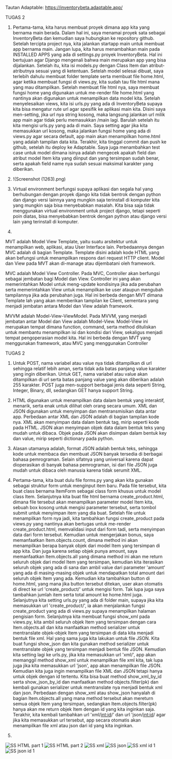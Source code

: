 Tautan Adaptable:
https://inventorybeta.adaptable.app/

TUGAS 2
1. Pertama-tama, kita harus membuat proyek dimana app kita yang bernama main berada. Dalam hal ini, saya menamai proyek sata sebagai InventoryBeta dan kemudian saya hubungkan ke repository github. Setelah tercipta project nya, kita jalankan startapp main untuk membuat app bernama main. Jangan lupa, kita harus menambahkan main pada INSTALLED APPS yang ada di settings.py proyek InventoryBeta. Hal ini bertujuan agar Django mengenali bahwa main merupakan app yang bisa dijalankan. Setelah itu, kita isi models.py dengan Class Item dan atribut-atributnya sesuai yang di ketentuan. Setelah model selesai dibuat, saya terlebih dahulu membuat folder template serta membuat file home.html, agar ketika membuat fungsi di views.py, kita sudah tau file html mana yang mau ditampilkan. Setelah membuat file html nya, saya membuat fungsi home yang digunakan untuk me-render file home.html yang nantinya akan digunakan untuk menampilkan data model kita. Setelah menyelesaikan views, kita isi urls.py yang ada di InventoryBeta supaya kita bisa mengatur rute url agar spesifik ke aplikasi main kita. Disini saya men-setting, jika url nya string kosong, maka langsung jalankan url milik app main agar tidak perlu memasukkan /main lagi. Barulah setelah itu kita mengisi urls.py yang ada di main. Saya setting agar jika kita memasukkan url kosong, maka jalankan fungsi home yang ada di views.py agar secara default, app main akan menampilkan home.html yang adalah tampilan data kita. Terakhir, kita tinggal commit dan push ke github, setelah itu deploy ke Adaptable. Saya juga menambahkan test case untuk model dimana isinya adalah mengecek apakah field dan atribut model Item kita yang diinput dan yang tersimpan sudah benar, serta apakah field name nya sudah sesuai maksimal karakter yang diberikan. 

2. !(Screenshot (1263).png)

3. Virtual environment berfungsi supaya aplikasi dan segala hal yang berhubungan dengan proyek django kita tidak bentrok dengan python dan django versi lainnya yang mungkin saja terinstall di komputer kita yang mungkin saja bisa menyebabkan masalah. Kita bisa saja tidak menggunakan virtual environment untuk project django, tetapi seperti poin diatas, bisa menyebabkan bentrok dengan python atau django versi lain yang terinstall di komputer.

4.
MVT adalah Model View Template, yaitu suatu arsitektur untuk menampilkan web, aplikasi, atau    User Interface lain. Perbedaannya dengan MVC adalah di bagian Template. Template disini adalah kode HTML yang akan befungsi untuk menampilkan respons dari request HTTP client. Model dan View pada MVT akan di-manage atau dijembatani oleh framework.

MVC adalah Model View Controller. Pada MVC, Controller akan berfungsi sebagai jembatan bagi
Model dan View. Controller ini yang akan memerintahkan Model untuk meng-update kondisinya jika ada perubahan serta memerintahkan View untuk menampilkan ke user ataupun mengubah tampilannya jika ada perubahan juga. Hal ini berbeda dengan MVT dimana Template lah yang akan memberikan tampilan ke Client, sementara yang menjadi jembatan antara Model dan View adalah framework.

MVVM adalah Model-View-ViewModel. Pada MVVM, yang menjadi jembatan antar Model dan View adalah Model-View. Model-View ini merupakan tempat dimana function, command, serta method dituliskan untuk membantu menampilkan isi dan kondisi dari View, sekaligus menjadi tempat pengoperasian model kita. Hal ini berbeda dengan MVT yang menggunakan framework, atau MVC yang menggunakan Controller


TUGAS 2
1. Untuk POST, nama variabel atau value nya tidak ditampilkan di url sehingga relatif lebih aman, serta tidak ada batas panjang value karakter yang ingin diberikan. Untuk GET, nama variabel atau value akan ditampilkan di url serta batas panjang value yang akan diberikan adalah 255 karakter. POST juga men-support berbagai jenis data seperti String, Integer, Binary, dll, sedangkan GET hanya support String.

2. HTML digunakan untuk menampilkan data dalam bentuk yang interaktif, menarik, serta enak untuk dilihat oleh orang secara umum. XML dan JSON digunakan untuk menyimpan dan mentransmisikan data antar app. Perbedaan antar XML dan JSON adalah di bagian tampilan kode nya. XML akan menyimpan data dalam bentuk tag, mirip seperti kode pada HTML. JSON akan menyimpan objek data dalam bentuk teks yang mudah untuk dibaca. Objek pada JSON akan disimpan dalam bentuk key dan value, mirip seperti dictionary pada python.

3. Alasan utamanya adalah, format JSON adalah bentuk teks, sehingga kode untuk membaca dan membuat JSON banyak tersedia di berbagai bahasa pemrograman. Selain sifatnya yang universal karena dapat dioperasikan di banyak bahasa pemrograman, isi dari file JSON juga mudah untuk dibaca oleh manusia karena tidak serumit XML. 

4. Pertama-tama, kita buat dulu file forms.py yang akan kita gunakan sebagai struktur form untuk menginput item baru. Pada file tersebut, kita buat class bernama ItemForm sebagai class form khusus untuk model class Item. Selanjutnya kita buat file html bernama create_product.html, dimana file tersebut akan menampilkan parameter model Item kita, sebuah box kosong untuk mengisi parameter tersebut, serta tombol submit untuk menyimpan item yang dia buat. Setelah file untuk menampilkan form nya jadi, kita tambahkan fungsi create_product pada views.py yang nantinya akan bertugas untuk me-render create_product.html, memvalidasi input dari form tadi, serta menyimpan data dari form tersebut. Kemudian untuk mengerjakan bonus,  saya memanfaatkan Item.objects.count, dimana method ini akan menampilkan berapa banyak objek dari model Item yang tersimpan di app kita. Dan juga karena setiap objek punya amount, saya memanfaatkan Item.objects.all yang dimana method ini akan me return seluruh objek dari model Item yang tersimpan, kemudian kita iterasikan seluruh objek yang ada di sana dan ambil value dari parameter 'amount' yang ada di masing-masing objek untuk mendapatkan total amount dari seluruh objek Item yang ada. Kemudian kita tambahkan button di home.html, yang mana jika button tersebut ditekan, user akan otomatis di direct ke url 'create_product/' untuk mengisi form. Tak lupa juga saya tambahkan jumlah item serta total amount ke home.html juga. Selanjutnya kita setting urls.py yang ada di folder main, supaya jika kita memasukkan url 'create_product/', ia akan menjalankan fungsi create_product yang ada di views.py supaya menampilkan halaman pengisian form. Selanjutnya kita membuat fungsi show_xml pada views.py, kita ambil seluruh objek Item yang tersimpan dengan cara Item.objects.all dan kita manfaatkan method serializer untuk mentranslate objek-objek Item yang tersimpan di data kita menjadi bentuk file xml. Hal yang sama juga kita lakukan untuk file JSON. Kita buat fungsi show_json dan kita gunakan method serializer untuk mentranslate objek yang tersimpan menjadi bentuk file JSON. Kemudian kita setting lagi ke urls.py, jika kita memasukkan url 'xml/', app akan memanggil method show_xml untuk menampilkan file xml kita, tak lupa juga jika kita memasukkan url 'json', app akan menampilkan file JSON. Kemudian kita juga ingin menampilkan file XML dan JSON tetapi hanya untuk objek dengan id tertentu. Kita bisa buat method show_xml_by_id serta show_json_by_id dan manfaatkan method objects.filter(pk) dan kembali gunakan serializer untuk mentranslate nya menjadi bentuk xml dan json. Perbedaan dengan show_xml atau show_json hanyalah di bagian Item.objects.all yang mana method tersebut akan mereturn semua objek Item yang tersimpan, sedangkan Item.objects.filter(pk) hanya akan me return objek Item dengan id yang kita inginkan saja. Terakhir, kita kembali tambahkan url 'xml/<int:id>/' dan url 'json/<int:id>/ agar jika kita memasukkan url tersebut, app secara otomatis akan menampilkan file xml atau json dari id yang kita inginkan.

5. 
![SS HTML part 1](main/ss_home_html_part1.png)
![SS HTML part 2](main/ss_home_html_part2.png)
![SS xml](main/ss_xml.png)
![SS json](main/ss_json.png)
![SS xml id 1](main/ss_xml_id_1.png)
![SS json id 1](main/ss_json_id_1.png)
